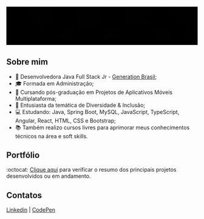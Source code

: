 <div align="center">
  
  ![Gif](https://github.com/deniseanjos/deniseanjos/blob/main/DAGif.gif?raw=true "Cabeçalho do Perfil - Denise Anjos - Sejam bem-vindes ao meu GitHub")
  
</div>

## Sobre mim

- :pushpin: Desenvolvedora Java Full Stack Jr - [Generation Brasil](https://brazil.generation.org);
- :mortar_board: Formada em Administração;
- :brain: Cursando pós-graduação em Projetos de Aplicativos Móveis Multiplataforma;
- :rainbow: Entusiasta da temática de Diversidade & Inclusão;
- :computer: Estudando: Java, Spring Boot, MySQL, JavaScript, TypeScript, Angular, React, HTML, CSS e Bootstrap;
- :books: Também realizo cursos livres para aprimorar meus conhecimentos técnicos na área e soft skills.

## Portfólio

:octocat: [Clique aqui](https://github.com/deniseanjos/portfolio) para verificar o resumo dos principais projetos desenvolvidos ou em andamento.

## Contatos

[Linkedin](https://www.linkedin.com/in/deniseanjos/) | [CodePen](https://codepen.io/deniseanjos)

